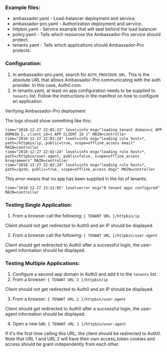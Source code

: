 ### Example files:

* ambassador.yaml - Load-balancer deployment and service.
* ambassador-pro.yaml - Authorization deployment and service.
* httpbin.yaml - Service example that will seat behind the load balancer.
* policy.yaml - Tells which resources the Ambassador-Pro service should protect.
* tenants.yaml - Tells which applications should Ambassador-Pro protects.

### Configuration:

1. In ambassador-pro.yaml, search for `AUTH_PROVIDER_URL`. This is the absolute URL that allows Ambassador-Pro communicating with the auth provider. In this case, Auth0.com.
2. In tenants.yaml, at least on app configuration needs to be supplied to `tenants` list. Follow the instructions in the manifest on how to configure an application.


Verifying Ambassador-Pro deployment

The logs should show something like this:
```
time="2018-12-27 22:01:13" level=info msg="loading tenant domain={ APP DOMAIN }, client_id={ APP CLIENT ID }" MAIN=controller
time="2018-12-27 22:02:24" level=info msg="loading rule host=*, path=/httpbin/ip, public=true, scope=offline_access email" MAIN=controller
time="2018-12-27 22:02:24" level=info msg="loading rule host=*, path=/httpbin/user-agent, public=false, scope=offline_access brogramemrs" MAIN=controller
time="2018-12-27 22:02:24" level=info msg="loading rule host=*, path=/qotm, public=true, scope=offline_access dogs" MAIN=controller
```

This error means that no app has been supplied in the list of tenants:
```
time="2018-12-27 23:22:05" level=error msg="0 tenant apps configured" MAIN=controller
```

### Testing Single Application:

1. From a browser call the following: `{ TENANT URL }/httpbin/ip`

Client should not get redirected to Auth0 and an IP should be displayed.

2. From a browser call the following: `{ TENANT URL }/httpbin/user-agent`    

Client should get redirected to Auth0 after a successful login, the user-agent information should be displayed.

### Testing Multiple Applications:

1. Configure a second app domain in Auth0 and add it to the `tenants` list.
2. From a browser: `{ TENANT URL 2 }/httpbin/ip`

Client should not get redirected to Auth0 and an IP should be displayed.

3. From a browser: `{ TENANT URL 2 }/httpbin/user-agent`

Client should get redirected to Auth0 after a successful login, the user-agent information should be displayed.

4. Open a new tab: `{ TENANT URL 1 }/httpbin/user-agent`

If it's the first time calling this URL, the client should be redirected to Auth0. Note that URL 1 and URL 2 will have their own access_token cookies and access should be grant independently from each other.
